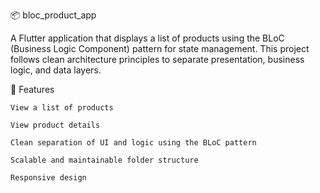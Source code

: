 📦 bloc_product_app

A Flutter application that displays a list of products using the BLoC (Business Logic Component) pattern for state management. This project follows clean architecture principles to separate presentation, business logic, and data layers.

🚀 Features

    View a list of products

    View product details

    Clean separation of UI and logic using the BLoC pattern

    Scalable and maintainable folder structure

    Responsive design


